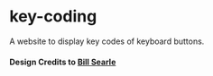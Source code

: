 # key-coding
A website to display key codes of keyboard buttons.

#### Design Credits to [Bill Searle](https://codepen.io/searleb/)
